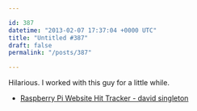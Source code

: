 ```yaml
---

id: 387
datetime: "2013-02-07 17:37:04 +0000 UTC"
title: "Untitled #387"
draft: false
permalink: "/posts/387"

---
```


Hilarious. I worked with this guy for a little while. 

 
 * [Raspberry Pi Website Hit Tracker - david singleton](http://blog.davidsingleton.org/raspberry-pi-website-hit-tracker/)


